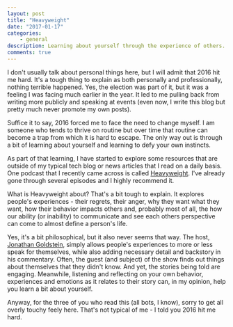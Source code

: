 ```yaml
---
layout: post
title: "Heavyweight"
date: "2017-01-17"
categories:
    - general
description: Learning about yourself through the experience of others.
comments: true
---
```


I don't usually talk about personal things here, but I will admit that 2016 hit me hard. It's a tough thing to explain as both personally and professionally, nothing terrible happened. Yes, the election was part of it, but it was a feeling I was facing much earlier in the year. It led to me pulling back from writing more publicly and speaking at events (even now, I write this blog but pretty much never promote my own posts).

Suffice it to say, 2016 forced me to face the need to change myself. I am someone who tends to thrive on routine but over time that routine can become a trap from which it is hard to escape. The only way out is through a bit of learning about yourself and learning to defy your own instincts.

As part of that learning, I have started to explore some resources that are outside of my typical tech blog or news articles that I read on a daily basis. One podcast that I recently came across is called [Heavyweight](https://gimletmedia.com/show/heavyweight/). I've already gone through several episodes and I highly recommend it.

What is Heavyweight about? That's a bit tough to explain. It explores people's experiences - their regrets, their anger, why they want what they want, how their behavior impacts others and, probably most of all, the how our ability (or inability) to communicate and see each others perspective can come to almost define a person's life.

Yes, it's a bit philosophical, but it also never seems that way. The host, [Jonathan Goldstein](https://twitter.com/@J_Goldstein), simply allows people's experiences to more or less speak for themselves, while also adding necessary detail and backstory in his commentary. Often, the guest (and subject) of the show finds out things about themselves that they didn't know. And yet, the stories being told are engaging. Meanwhile, listening and reflecting on your own behavior, experiences and emotions as it relates to their story can, in my opinion, help you learn a bit about yourself.

Anyway, for the three of you who read this (all bots, I know), sorry to get all overly touchy feely here. That's not typical of me - I told you 2016 hit me hard.